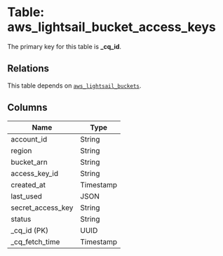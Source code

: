 # Table: aws_lightsail_bucket_access_keys


The primary key for this table is **_cq_id**.

## Relations
This table depends on [`aws_lightsail_buckets`](aws_lightsail_buckets.md).

## Columns
| Name          | Type          |
| ------------- | ------------- |
|account_id|String|
|region|String|
|bucket_arn|String|
|access_key_id|String|
|created_at|Timestamp|
|last_used|JSON|
|secret_access_key|String|
|status|String|
|_cq_id (PK)|UUID|
|_cq_fetch_time|Timestamp|